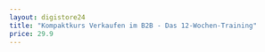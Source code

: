 ```yaml
---
layout: digistore24
title: "Kompaktkurs Verkaufen im B2B - Das 12-Wochen-Training"
price: 29.9
---
```

